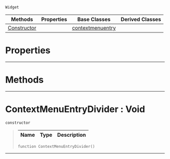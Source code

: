  `Widget`

|Methods|Properties|Base Classes|Derived Classes|
|---|---|---|---|
|[ Constructor](https://github.com/dragonCASTjosh/PlasmaDocs/blob/master/code_reference/class_reference/contextmenuentrydivider.markdown#contextmenuentrydivider)| |[contextmenuentry](https://github.com/dragonCASTjosh/PlasmaDocs/blob/master/code_reference/class_reference/contextmenuentry.markdown)| |


 #  Properties


---  
 #  Methods


---  
 #  ContextMenuEntryDivider : Void

 `constructor`

> 
> |Name|Type|Description|
> |---|---|---|
> ``` lang=cpp, name=Lightning
> function ContextMenuEntryDivider()
> ``` 


---  
 

 